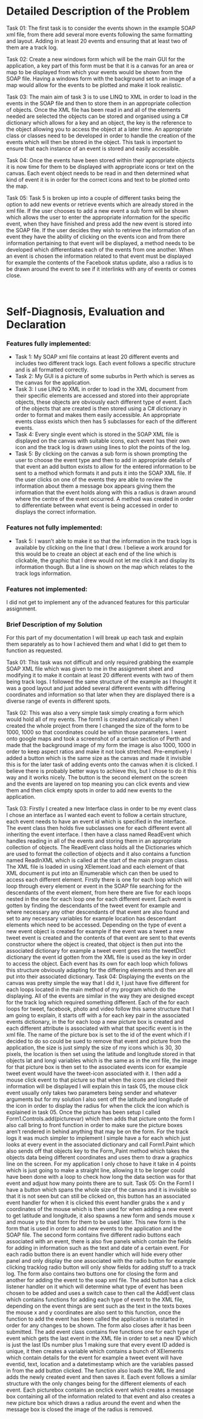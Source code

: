 # Detailed Description of the Problem

Task 01: The first task is to consider the events shown in the example SOAP xml file, from there add several more events following the same formatting and layout. Adding in at least 20 events and ensuring that at least two of them are a track log. 

Task 02: Create a new windows form which will be the main GUI for the application, a key part of this form must be that it is a canvas for an area or map to be displayed from which your events would be shown from the SOAP file. Having a windows form with the background set to an image of a map would allow for the events to be plotted and make it look realistic. 

Task 03: The main aim of task 3 is to use LINQ to XML in order to load in the events in the SOAP file and then to store them in an appropriate collection of objects. Once the XML file has been read in and all of the elements needed are selected the objects can be stored and organised using a C# dictionary which allows for a key and an object, the key is the reference to the object allowing you to access the object at a later time.  An appropriate class or classes need to be developed in order to handle the creation of the events which will then be stored in the object. This task is important to ensure that each instance of an event is stored and easily accessible. 

Task 04: Once the events have been stored within their appropriate objects it is now time for them to be displayed with appropriate icons or text on the canvas. Each event object needs to be read in and then determined what kind of event it is in order for the correct icons and text to be plotted onto the map. 

Task 05: Task 5 is broken up into a couple of different tasks being the option to add new events or retrieve events which are already stored in the xml file. If the user chooses to add a new event a sub form will be shown which allows the user to enter the appropriate information for the specific event, when they have finished and press add the new event is stored into the SOAP file. If the user decides they wish to retrieve the information of an event they have the ability of clicking on the events icon and from there information pertaining to that event will be displayed, a method needs to be developed which differentiates each of the events from one another. When an event is chosen the information related to that event must be displayed for example the contents of the Facebook status update, also a radius is to be drawn around the event to see if it interlinks with any of events or comes close. 

 
# Self-Diagnosis, Evaluation and Declaration

### Features fully implemented:

-	Task 1: My SOAP xml file contains at least 20 different events and includes two different track logs. Each event follows a specific structure and is all formatted correctly.
-	Task 2: My GUI is a picture of some suburbs in Perth which is serves as the canvas for the application. 
-	Task 3: I use LINQ to XML in order to load in the XML document from their specific elements are accessed and stored into their appropriate objects, these objects are obviously each different type of event. Each of the objects that are created is then stored using a C# dictionary in order to format and makes them easily accessible. An appropriate events class exists which then has 5 subclasses for each of the different events. 
-	Task 4: Every single event which is stored in the SOAP XML file is displayed on the canvas with suitable icons, each event has their own icon and the track log is drawn using lines to plot the points of the log.
-	Task 5: By clicking on the canvas a sub form is shown prompting the user to choose the event type and then to add in appropriate details of that event an add button exists to allow for the entered information to be sent to a method which formats it and puts it into the SOAP XML file. If the user clicks on one of the events they are able to review the information about them a message box appears giving them the information that the event holds along with this a radius is drawn around where the centre of the event occurred. A method was created in order to differentiate between what event is being accessed in order to displays the correct information.

### Features not fully implemented:

-	Task 5: I wasn’t able to make it so that the information in the track logs is available by clicking on the line that I drew.  I believe a work around for this would be to create an object at each end of the line which is clickable, the graphic that I drew would not let me click it and display its information though. But a line is shown on the map which relates to the track logs information. 

### Features not implemented:

I did not get to implement any of the advanced features for this particular assignment. 
 
### Brief Description of my Solution

For this part of my documentation I will break up each task and explain them separately as to how I achieved them and what I did to get them to function as requested. 

Task 01: This task was not difficult and only required grabbing the example SOAP XML file which was given to me in the assignment sheet and modifying it to make it contain at least 20 different events with two of them being track logs. I followed the same structure of the example as I thought it was a good layout and just added several different events with differing coordinates and information so that later when they are displayed there is a diverse range of events in different spots.

Task 02: This was also a very simple task simply creating a form which would hold all of my events. The form1 is created automatically when I created the whole project from there I changed the size of the form to be 1000, 1000 so that coordinates could be within those parameters. I went onto google maps and took a screenshot of a certain section of Perth and made that the background image of my form the image is also 1000, 1000 in order to keep aspect ratios and make it not look stretched. Pre-emptively I added a button which is the same size as the canvas and made it invisible this is for the later task of adding events onto the canvas when it is clicked. I believe there is probably better ways to achieve this, but I chose to do it this way and it works nicely. The button is the second element on the screen and the events are layered on top meaning you can click events and view them and then click empty spots in order to add new events to the application.    

Task 03: Firstly I created a new Interface class in order to be my event class I chose an interface as I wanted each event to follow a certain structure, each event needs to have an event id which is specified in the interface. The event class then holds five subclasses one for each different event all inheriting the event interface. I then have a class named ReadEvent which handles reading in all of the events and storing them in an appropriate collection of objects. The ReadEvent class holds all the Dictionaries which are used to format the collection of objects and it also contains a function named ReadInXML which is called at the start of the main program class. The XML file is loaded in using XElement.load and each element of that XML document is put into an IEnumerable<XElement> which can then be used to access each different element. Firstly there is one for each loop which will loop through every element or event in the SOAP file searching for the descendants of the event element, from here there are five for each loops nested in the one for each loop one for each different event. Each event is gotten by finding the descendants of the tweet event for example and where necessary any other descendants of that event are also found and set to any necessary variables for example location has descendant elements which need to be accessed. Depending on the type of event a new event object is created for example if the event was a tweet a new tweet event is created and the contents of that event are sent to that events constructor where the object is created, that object is then put into the associated dictionary for example a tweet event goes into the tweetDict dictionary the event id gotten from the XML file is used as the key in order to access the object. Each event has its own for each loop which follows this structure obviously adapting for the differing elements and then are all put into their associated dictionary. 
Task 04: Displaying the events on the canvas was pretty simple the way that I did it, I just have five different for each loops located in the main method of my program which do the displaying. All of the events are similar in the way they are designed except for the track log which required something different. Each of the for each loops for tweet, facebook, photo and video follow this same structure that I am going to explain, it starts off with a for each key pair in the associated events dictionary, in the for each loop a new picture box is created and each different attribute is associated with what that specific event is in the xml file. The name of the picture box is set to the id of the event which if I decided to do so could be sued to remove that event and picture from the application, the size is just simply the size of my icons which is 30, 30 pixels, the location is then set using the latitude and longitude stored in that objects lat and longi variables which is the same as in the xml file,  the image for that picture box is then set to the associated events icon for example tweet event would have the tweet-icon associated with it. I then add a mouse click event to that picture so that when the icons are clicked their information will be displayed I will explain this in task 05, the mouse click event usually only takes two parameters being sender and whatever arguments but for my solution I also sent off the latitude and longitude of the icon in order to display the radius for when the click the icon which is explained in task 05. Once the picture has been setup I called Form1.Controls.add(picturevar) which then adds that picture onto the form I also call bring to front function in order to make sure the picture boxes aren’t rendered in behind anything that may be on the form. For the track logs it was much simpler to implement I simple have a for each which just looks at every event in the associated dictionary and call Form1.Paint which also sends off that objects key to the Form_Paint method which takes the objects data being different coordinates and uses them to draw a graphics line on the screen. For my application I only chose to have it take in 4 points which is just going to make a straight line, allowing it to be longer could have been done with a loop to check how long the data section was for that event and adjust how many points there are to suit. 
Task 05: On the Form1 I have a button which spans the whole size of the canvas and it is invisible so that it is not seen but can still be clicked on, this button has an associated event handler for when it is clicked this event handler grabs the x and y coordinates of the mouse which is then used for when adding a new event to get latitude and longitude, it also spawns a new form and sends mouse x and mouse y to that form for them to be used later. This new form is the form that is used in order to add new events to the application and the SOAP file. The second form contains five different radio buttons each associated with an event, there is also five panels which contain the fields for adding in information such as the text and date of a certain event. For each radio button there is an event handler which will hide every other panel and only display the one associated with the radio button for example clicking tracklog radio button will only show fields for adding stuff to a track log. The form also contains two buttons one for closing the form and another for adding the event to the soap xml file. The add button has a click listener handler on it which will determine what type of event has been chosen to be added and uses a switch case to then call the AddEvent class which contains functions for adding each type of event to the XML file, depending on the event things are sent such as the text in the texts boxes the mouse x and y coordinates are also sent to this function, once the function to add the event has been called the application is restarted in order for any changes to be shown. The form also closes after it has been submitted. The add event class contains five functions one for each type of event which gets the last event in the XML file in order to set a new ID which is just the last IDs number plus 1 making sure that every event ID added is unique, it then creates a variable which contains a bunch of XElements which contain details for the event for example a tweet event will have eventid, text, location and a datetimestamp which are the variables passed in from the add button clicked. The function also loads the XML file and adds the newly created event and then saves it. Each event follows a similar structure with the only changes being for the different elements of each event. Each picturebox contains an onclick event which creates a message box containing all of the information related to that event and also creates a new picture box which draws a radius around the event and when the message box is closed the image of the radius is removed. 
